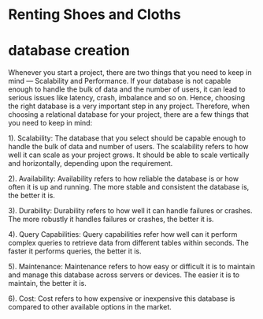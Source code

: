 # Renting Shoes and Cloths



# database creation


Whenever you start a project, there are two things that you need to keep in mind — Scalability and Performance.
If your database is not capable enough to handle the bulk of data and the number of users, it can lead to serious issues like latency, crash, imbalance and so on. Hence, choosing the right database is a very important step in any project.
Therefore, when choosing a relational database for your project, there are a few things that you need to keep in mind:

1). Scalability: The database that you select should be capable enough to handle the bulk of data and number of users. The scalability refers to how well it can scale as your project grows. It should be able to scale vertically and horizontally, depending upon the requirement.

2). Availability: Availability refers to how reliable the database is or how often it is up and running. The more stable and consistent the database is, the better it is.

3). Durability: Durability refers to how well it can handle failures or crashes. The more robustly it handles failures or crashes, the better it is.

4). Query Capabilities: Query capabilities refer how well can it perform complex queries to retrieve data from different tables within seconds. The faster it performs queries, the better it is.

5). Maintenance: Maintenance refers to how easy or difficult it is to maintain and manage this database across servers or devices. The easier it is to maintain, the better it is.

6). Cost: Cost refers to how expensive or inexpensive this database is compared to other available options in the market.
